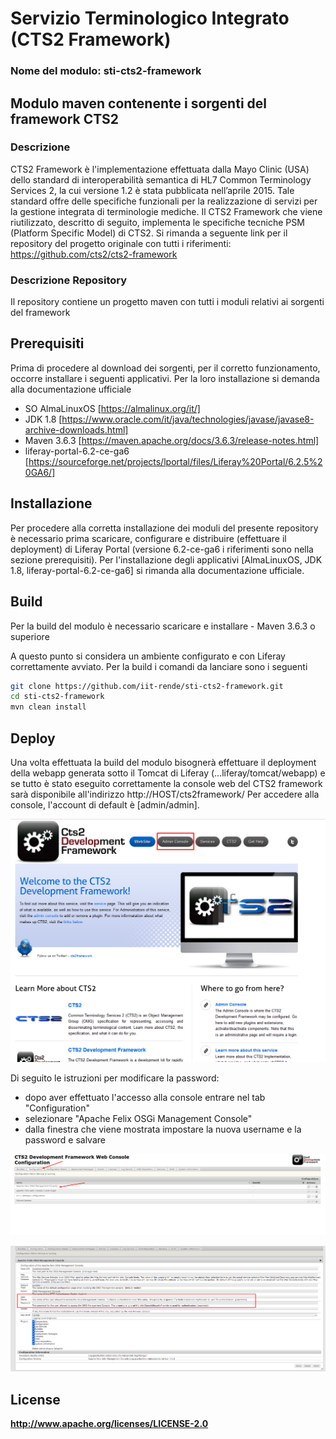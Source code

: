 



# Servizio Terminologico Integrato (CTS2 Framework) 

### Nome del modulo: sti-cts2-framework



## Modulo maven contenente i sorgenti del framework CTS2



### Descrizione

CTS2 Framework è l'implementazione effettuata dalla Mayo Clinic (USA) dello standard di interoperabilità semantica di HL7 Common Terminology Services 2, la cui versione 1.2 è stata pubblicata nell’aprile 2015. Tale standard offre delle specifiche funzionali per la realizzazione di servizi per la gestione integrata di terminologie mediche. Il CTS2 Framework che viene riutilizzato, descritto di seguito, implementa le specifiche tecniche PSM (Platform Specific Model) di CTS2. Si rimanda  a seguente link per il repository del progetto originale con tutti i riferimenti: https://github.com/cts2/cts2-framework



### Descrizione Repository

Il repository contiene un progetto maven con tutti i moduli relativi ai sorgenti del framework



## Prerequisiti

Prima di procedere al download dei sorgenti, per il corretto funzionamento, occorre installare i seguenti applicativi. Per la loro installazione si demanda alla documentazione ufficiale

- SO AlmaLinuxOS [https://almalinux.org/it/]
- JDK 1.8 [https://www.oracle.com/it/java/technologies/javase/javase8-archive-downloads.html]
- Maven 3.6.3 [https://maven.apache.org/docs/3.6.3/release-notes.html] 
- liferay-portal-6.2-ce-ga6 [https://sourceforge.net/projects/lportal/files/Liferay%20Portal/6.2.5%20GA6/]



## Installazione 

Per procedere alla corretta installazione dei moduli del presente repository è necessario prima scaricare, configurare e distribuire (effettuare il deployment) di Liferay Portal (versione 6.2-ce-ga6 i riferimenti sono nella sezione prerequisiti).
Per l'installazione degli applicativi [AlmaLinuxOS, JDK 1.8, liferay-portal-6.2-ce-ga6] si rimanda alla documentazione ufficiale.



## Build

Per la build del modulo è necessario scaricare e installare - Maven 3.6.3 o superiore

A questo punto si considera un ambiente configurato e con Liferay correttamente avviato. 
Per la build i comandi da lanciare sono i seguenti  

```sh
git clone https://github.com/iit-rende/sti-cts2-framework.git
cd sti-cts2-framework
mvn clean install
```



## Deploy

Una volta effettuata la build del modulo bisognerà effettuare il deployment della webapp generata sotto il Tomcat di Liferay (...liferay/tomcat/webapp) e se tutto è stato eseguito correttamente la console web del CTS2 framework sarà disponibile all'indirizzo http://HOST/cts2framework/ 
Per accedere alla console, l'account di default è [admin/admin].



![home](screenshot/home.png)





Di seguito le istruzioni per modificare la password:

- dopo aver effettuato l'accesso alla console entrare nel tab "Configuration"
- selezionare "Apache Felix OSGi Management Console"
- dalla finestra che viene mostrata impostare la nuova username e la password e salvare 



![](screenshot/cambio_pass_1.png)

![](screenshot/cambio_pass_2.png)








## License 

**http://www.apache.org/licenses/LICENSE-2.0**




